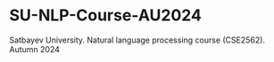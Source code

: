 # SU-NLP-Course-AU2024
Satbayev University. Natural language processing course (CSE2562). Autumn 2024

